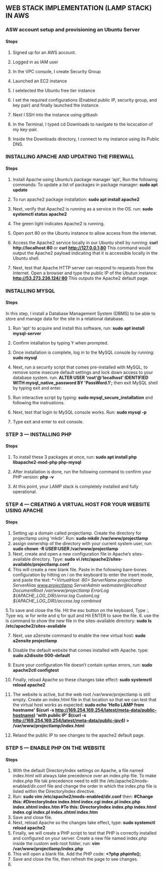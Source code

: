 ## WEB STACK IMPLEMENTATION (LAMP STACK) IN AWS
### ASW account setup and provisioning an Ubuntu Server
#### Steps
1. Signed up for an AWS account.
2. Logged in as IAM user
3. In the VPC console, I create Security Group

4. Launched an EC2 instance
5. I selelected the Ubuntu free tier instance
6. I set the required configurations (Enabled public IP, security group, and key pair) and finally launched the instance.

7. Next I SSH into the instance using gitbash
8. In the Terminal, I typed cd Downloads to navigate to the locxcation of my key-pair.
9. Inside the Downloads directory, I connect to my instance using its Public DNS.

### INSTALLING APACHE AND UPDATING THE FIREWALL
#### Steps
1. Install Apache using Ubuntu’s package manager ‘apt', Run the following commands: To update a list of packages in package manager:
**sudo apt update**

2. To run apache2 package installation:
**sudo apt install apache2**
3. Next, verify that Apache2 is running as a service in the OS. run:
**sudo systemctl status apache2**
4. The green light indicates Apache2 is running.

6. Open port 80 on the Ubuntu instance to allow access from the internet.
7. Access the Apache2 service locally in our Ubuntu shell by running: 
**curl http://localhost:80** or **curl http://127.0.0.1:80** This command would output the Apache2 payload indicating that it is accessible locally in the Ubuntu shell.
8. Next, test that Apache HTTP server can respond to requests from the Internet. Open a browser and type the public IP of the Ubutun instance: **http://53.273.236.124/:80** This outputs the Apache2 default page.




### INSTALLING MYSQL
#### Steps
In this step, I install a Database Management System (DBMS) to be able to store and manage data for the site in a relational database.
1. Run ‘apt’ to acquire and install this software, run: **sudo apt install mysql-server**
2. Confirm intallation by typing Y when prompted.
3. Once installation is complete, log in to the MySQL console by running: **sudo mysql**

4. Next, run a security script that comes pre-installed with MySQL, to remove some insecure default settings and lock down access to your database system. run: 
**ALTER USER 'root'@'localhost' IDENTIFIED WITH mysql_native_password BY 'PassWord.1';** then exit MySQL shell by typing exit and enter.
5. Run interactive script by typing: **sudo mysql_secure_installation** and following the instrustions.
6. Next, test that login to MySQL console works. Run: **sudo mysql -p**

7. Type exit and enter to exit console.




### STEP 3 — INSTALLING PHP
#### Steps
1. To install these 3 packages at once, run:
**sudo apt install php libapache2-mod-php php-mysql**

2. After installation is done, run the following command to confirm your PHP version: **php -v**
4. At this point, your LAMP stack is completely installed and fully operational.




### STEP 4 — CREATING A VIRTUAL HOST FOR YOUR WEBSITE USING APACHE
#### Steps
1. Setting up a domain called projectlamp. Create the directory for projectlamp using ‘mkdir’. Run: **sudo mkdir /var/www/projectlamp**
2. assign ownership of the directory with your current system user, run: **sudo chown -R $USER:$USER /var/www/projectlamp**
3. Next, create and open a new configuration file in Apache’s sites-available directory. Tpye: **sudo vi /etc/apache2/sites-available/projectlamp.conf**
4. This will create a new blank file. Paste in the following bare-bones configuration by hitting on i on the keyboard to enter the insert mode, and paste the text:
**<VirtualHost *:80>
    ServerName projectlamp
    ServerAlias www.projectlamp 
    ServerAdmin webmaster@localhost
    DocumentRoot /var/www/projectlamp
    ErrorLog ${APACHE_LOG_DIR}/error.log
    CustomLog ${APACHE_LOG_DIR}/access.log combined
  </VirtualHost>**

  5.To save and close the file. Hit the esc button on the keyboard, Type :, Type wq. w for write and q for quit and Hit ENTER to save the file.
  6. use the ls command to show the new file in the sites-available directory: **sudo ls /etc/apache2/sites-available**

   7. Next, use a2ensite command to enable the new virtual host: **sudo a2ensite projectlamp**
  8. Disable the default website that comes installed with Apache. type: **sudo a2dissite 000-default**
  9. Esure your configuration file doesn’t contain syntax errors, run: **sudo apache2ctl configtest**
  10. Finally, reload Apache so these changes take effect: **sudo systemctl reload apache2**

  12. The website is active, but the web root /var/www/projectlamp is still empty. Create an index.html file in that location so that we can test that the virtual host works as expected:
**sudo echo 'Hello LAMP from hostname' $(curl -s http://169.254.169.254/latest/meta-data/public-hostname) 'with public IP' $(curl -s http://169.254.169.254/latest/meta-data/public-ipv4) > /var/www/projectlamp/index.html**
 13. Relaod the public IP to see changes to the apache2 default page.





### STEP 5 — ENABLE PHP ON THE WEBSITE
#### Steps
1. With the default DirectoryIndex settings on Apache, a file named index.html will always take precedence over an index.php file. To make index.php file tak precedence need to edit the /etc/apache2/mods-enabled/dir.conf file and change the order in which the index.php file is listed within the DirectoryIndex directive.
2. Run: **sudo vim /etc/apache2/mods-enabled/dir.conf** then:
**<IfModule mod_dir.c>
        #Change this:
        #DirectoryIndex index.html index.cgi index.pl index.php index.xhtml index.htm
        #To this:
        DirectoryIndex index.php index.html index.cgi index.pl index.xhtml index.htm
</IfModule>**
4. Save and close file.
5. Next, reload Apache so the changes take effect, type: **sudo systemctl reload apache2**
6. Finally, we will create a PHP script to test that PHP is correctly installed and configured on your server. Create a new file named index.php inside the custom web root folder, run: **vim /var/www/projectlamp/index.php**
7. This will open a blank file. Add the PHP code: 
**<?php
phpinfo();**
8. Save and close the file, then refresh the page to see changes.
9. 
